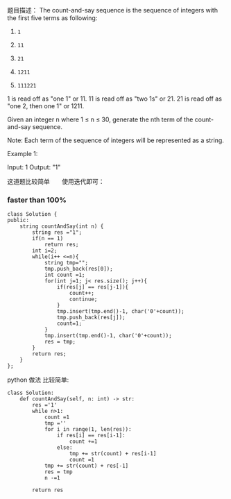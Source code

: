 题目描述：
The count-and-say sequence is the sequence of integers with the first five terms as following:

1.     1
2.     11
3.     21
4.     1211
5.     111221
1 is read off as "one 1" or 11.
11 is read off as "two 1s" or 21.
21 is read off as "one 2, then one 1" or 1211.

Given an integer n where 1 ≤ n ≤ 30, generate the nth term of the count-and-say sequence.

Note: Each term of the sequence of integers will be represented as a string.

 

Example 1:

Input: 1
Output: "1"

这道题比较简单　　使用迭代即可：
### faster than 100%
```
class Solution {
public:
    string countAndSay(int n) {
        string res ="1";
        if(n == 1)
            return res;
        int i=2;
        while(i++ <=n){
            string tmp="";
            tmp.push_back(res[0]);
            int count =1;
            for(int j=1; j< res.size(); j++){
                if(res[j] == res[j-1]){
                    count++;
                    continue;
                }
                tmp.insert(tmp.end()-1, char('0'+count));
                tmp.push_back(res[j]);
                count=1;
            }
            tmp.insert(tmp.end()-1, char('0'+count));
            res = tmp;
        }
        return res;
    }
};
```


python 做法 比较简单:
```
class Solution:
    def countAndSay(self, n: int) -> str:
        res ='1'
        while n>1:
            count =1
            tmp =''
            for i in range(1, len(res)):
                if res[i] == res[i-1]:
                    count +=1
                else:
                    tmp += str(count) + res[i-1]
                    count =1
            tmp += str(count) + res[-1]
            res = tmp
            n -=1
        
        return res
        
```
